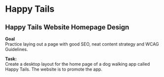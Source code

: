 # Happy Tails
## **Happy Tails Website Homepage Design**

**Goal**\
Practice laying out a page with good SEO, neat content strategy and WCAG Guidelines.

**Task:**\
Create a desktop layout for the home page of a dog walking app called Happy Tails. The website is to promote the app.
